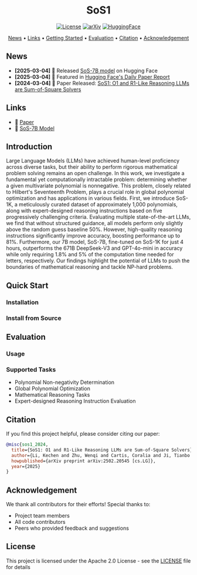 <div align="center">

# SoS1

[![License](https://img.shields.io/badge/license-Apache%202.0-blue.svg)](LICENSE) [![arXiv](https://img.shields.io/badge/arXiv-2502.20545-b31b1b.svg)](https://arxiv.org/abs/2502.20545) [![HuggingFace](https://img.shields.io/badge/🤗%20Hugging%20Face-Paper-yellow.svg)](https://huggingface.co/papers/2502.20545)

<p>
<a href="#news">News</a> •
<a href="#links">Links</a> •
<a href="#quick-start">Getting Started</a> •
<a href="#evaluation">Evaluation</a> •
<a href="#citation">Citation</a> •
<a href="#acknowledgement">Acknowledgement</a>
</p>

</div>

## News

* **[2025-03-04]** 🚀 Released [SoS-7B model](https://huggingface.co/Kechen-Li/SoS-7B) on Hugging Face
* **[2025-03-04]** 📰 Featured in [Hugging Face's Daily Paper Report](https://huggingface.co/papers/2502.20545)
* **[2024-03-04]** 📜 Paper Released: [SoS1: O1 and R1-Like Reasoning LLMs are Sum-of-Square Solvers](https://arxiv.org/abs/2502.20545)

## Links

* 📜 [Paper](https://arxiv.org/abs/2502.20545)
* 🤗 [SoS-7B Model](https://huggingface.co/Kechen-Li/SoS-7B)

## Introduction

Large Language Models (LLMs) have achieved human-level proficiency across diverse tasks, but their ability to perform rigorous mathematical problem solving remains an open challenge. In this work, we investigate a fundamental yet computationally intractable problem: determining whether a given multivariate polynomial is nonnegative. This problem, closely related to Hilbert's Seventeenth Problem, plays a crucial role in global polynomial optimization and has applications in various fields. First, we introduce SoS-1K, a meticulously curated dataset of approximately 1,000 polynomials, along with expert-designed reasoning instructions based on five progressively challenging criteria. Evaluating multiple state-of-the-art LLMs, we find that without structured guidance, all models perform only slightly above the random guess baseline 50%. However, high-quality reasoning instructions significantly improve accuracy, boosting performance up to 81%. Furthermore, our 7B model, SoS-7B, fine-tuned on SoS-1K for just 4 hours, outperforms the 671B DeepSeek-V3 and GPT-4o-mini in accuracy while only requiring 1.8% and 5% of the computation time needed for letters, respectively. Our findings highlight the potential of LLMs to push the boundaries of mathematical reasoning and tackle NP-hard problems.

## Quick Start

### Installation



### Install from Source



## Evaluation

### Usage



### Supported Tasks

* Polynomial Non-negativity Determination
* Global Polynomial Optimization
* Mathematical Reasoning Tasks
* Expert-designed Reasoning Instruction Evaluation

## Citation

If you find this project helpful, please consider citing our paper:

```bibtex
@misc{sos1_2024,
  title={SoS1: O1 and R1-Like Reasoning LLMs are Sum-of-Square Solvers},
  author={Li, Kechen and Zhu, Wenqi and Cartis, Coralia and Ji, Tianbo and Liu, Shiwei},
  howpublished={arXiv preprint arXiv:2502.20545 [cs.LG]},
  year={2025}
}
```

## Acknowledgement

We thank all contributors for their efforts! Special thanks to:
- Project team members
- All code contributors
- Peers who provided feedback and suggestions

## License

This project is licensed under the Apache 2.0 License - see the [LICENSE](LICENSE) file for details
